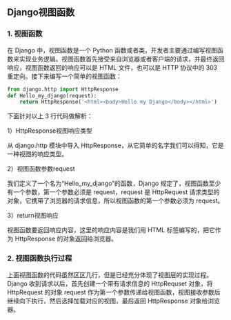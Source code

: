 ## Django视图函数

### 1. 视图函数

在 Django 中，视图函数是一个 Python 函数或者类，开发者主要通过编写视图函数来实现业务逻辑。视图函数首先接受来自浏览器或者客户端的请求，并最终返回响应，视图函数返回的响应可以是 HTML 文件，也可以是 HTTP 协议中的 303 重定向。接下来编写一个简单的视图函数：

```python
from django.http import HttpResponse
def Hello_my_django(request):    
    return HttpResponse('<html><body>Hello my Django</body></html>')
```

下面针对以上 3 行代码做解析：

 1）HttpResponse视图响应类型

从 django.http 模块中导入 HttpResponse，从它简单的名字我们可以得知，它是一种视图的响应类型。

 2）视图函数参数request

我们定义了一个名为“Hello_my_django”的函数，Django 规定了，视图函数至少有一个参数，第一个参数必须是 request，request 是 HttpRequest 请求类型的对象，它携带了浏览器的请求信息，所以视图函数的第一个参数必须为 request。

 3）return视图响应

视图函数要返回响应内容，这里的响应内容是我们用 HTML 标签编写的，把它作为 HttpResponse 的对象返回给浏览器。

### 2. 视图函数执行过程

上面视图函数的代码虽然区区几行，但是已经充分体现了视图层的实现过程。 Django 收到请求以后，首先创建一个带有请求信息的 HttpRequset 对象，将 HttpRequest 的对象 request 作为第一个参数传递给视图函数，视图接收参数后继续向下执行，然后选择加载对应的视图，最后返回 HttpResponse 对象给浏览器。